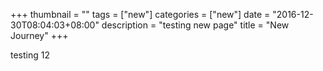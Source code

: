 +++
thumbnail = ""
tags = ["new"]
categories = ["new"]
date = "2016-12-30T08:04:03+08:00"
description = "testing new page"
title = "New Journey"
+++

testing
12
